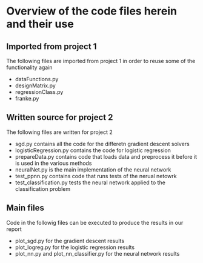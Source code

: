 # Overview of the code files herein and their use

## Imported from project 1

The following files are imported from project 1 in order to reuse some of the functionality again

 - dataFunctions.py
 - designMatrix.py
 - regressionClass.py
 - franke.py

## Written source for project 2

The following files are written for project 2

- sgd.py contains all the code for the differetn gradient descent solvers
- logisticRegression.py contains the code for logistic regression
- prepareData.py contains code that loads data and preprocess it before it is used in the various methods
- neuralNet.py is the main implementation of the neural network
- test_ppnn.py contains code that runs tests of the nerual netowrk
- test_classification.py tests the neural network applied to the classification problem


## Main files

Code in the followig files can be executed to produce the results in our report

 - plot_sgd.py for the gradient descent results
 - plot_logreg.py for the logistic regression results
 - plot_nn.py and plot_nn_classifier.py for the neural network results
